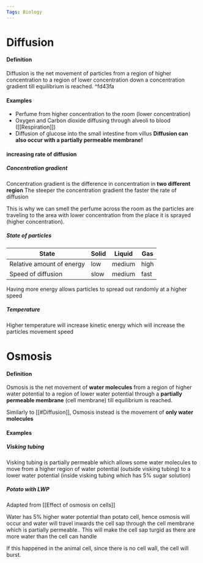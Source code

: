 ```yaml
---
Tags: Biology
---
```

# Diffusion
#### Definition
Diffusion is the net movement of particles from a region of higher concentration to a region of lower concentration down a concentration gradient till equilibrium is reached. ^fd43fa

#### Examples
- Perfume from higher concentration to the room (lower concentration)
- Oxygen and Carbon dioxide diffusing through alveoli to blood ([[Respiration]])
- Diffusion of glucose into the small intestine from villus
**Diffusion can also occur with a partially permeable membrane!**

#### increasing rate of diffusion
##### Concentration gradient
Concentration gradient is the difference in concentration in **two different region**
The steeper the concentration gradient the faster the rate of diffusion

This is why we can smell the perfume across the room as the particles are traveling to the area with lower concentration from the place it is sprayed (higher concentration).

##### State of particles
| State                     | Solid | Liquid | Gas  |
| ------------------------- | ----- | ------ | ---- |
| Relative amount of energy | low   | medium | high |
| Speed of diffusion        | slow  | medium | fast | 

Having more energy allows particles to spread out randomly at a higher speed

##### Temperature
Higher temperature will increase kinetic energy which will increase the particles movement speed
# Osmosis
#### Definition
Osmosis is the net movement of **water molecules** from a region of higher water potential to a region of lower water potential through  a **partially permeable membrane** (cell membrane) till equilibrium is reached. 

Similarly to [[#Diffusion]], Osmosis instead is the movement of **only water molecules**

#### Examples
##### Visking tubing
Visking tubing is partially permeable which allows some water molecules to move from a higher region of water potential (outside visking tubing) to a lower water potential (inside visking tubing which has 5% sugar solution)

##### Potato with LWP
Adapted from [[Effect of osmosis on cells]]

Water has 5% higher water potential than potato cell, hence osmosis will occur and water will travel inwards the cell sap through the cell membrane which is partially permeable.. This will make the cell sap turgid as there are more water than the cell can handle

If this happened in the animal cell, since there is no cell wall, the cell will burst.